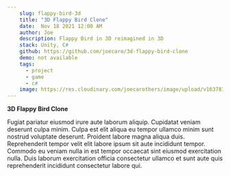 ```yaml
---
    slug: flappy-bird-3d
    title: "3D Flappy Bird Clone"
    date:  Nov 18 2021 12:00 AM
    author: Joe
    description: Flappy Bird in 3D reimagined in 3D
    stack: Unity, C#
    github: https://github.com/joecaro/3d-flappy-bird-clone
    demo: not available
    tags:
      - project 
      - game
      - c#
    image: https://res.cloudinary.com/joecarothers/image/upload/v1637816867/misc/Projects/Screenshot_2021-11-24_235510_ezrdig.png
---
```


**3D Flappy Bird Clone**

Fugiat pariatur eiusmod irure aute laborum aliquip. Cupidatat veniam deserunt culpa minim. Culpa est elit aliqua eu tempor ullamco minim sunt nostrud voluptate deserunt. Proident labore magna aliqua duis. Reprehenderit tempor velit elit labore ipsum sit aute incididunt tempor. Commodo eu veniam nulla in est tempor occaecat sint eiusmod exercitation nulla. Duis laborum exercitation officia consectetur ullamco et sunt aute quis reprehenderit incididunt consectetur labore qui.
